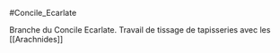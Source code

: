 #Concile_Ecarlate 

Branche du Concile Ecarlate. Travail de tissage de tapisseries avec les [[Arachnides]]
